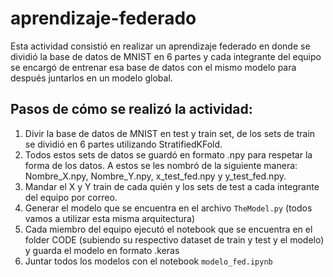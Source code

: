 # aprendizaje-federado

Esta actividad consistió en realizar un aprendizaje federado en donde se dividió la base de datos de MNIST en 6 partes y cada integrante del equipo se encargó de entrenar esa base de datos con el mismo modelo para después juntarlos en un modelo global.

## Pasos de cómo se realizó la actividad:
1. Divir la base de datos de MNIST en test y train set, de los sets de train se dividió en 6 partes utilizando StratifiedKFold.
2. Todos estos sets de datos se guardó en formato .npy para respetar la forma de los datos. A estos se les nombró de la siguiente manera: Nombre_X.npy, Nombre_Y.npy, x_test_fed.npy y y_test_fed.npy.
3. Mandar el X y Y train de cada quién y los sets de test a cada integrante del equipo por correo.
4. Generar el modelo que se encuentra en el archivo `TheModel.py` (todos vamos a utilizar esta misma arquitectura)
5. Cada miembro del equipo ejecutó el notebook que se encuentra en el folder CODE (subiendo su respectivo dataset de train y test y el modelo) y guarda el modelo en formato .keras
6. Juntar todos los modelos con el notebook `modelo_fed.ipynb`
